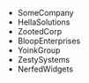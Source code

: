 - SomeCompany
- HellaSolutions
- ZootedCorp
- BloopEnterprises
- YoinkGroup
- ZestySystems
- NerfedWidgets